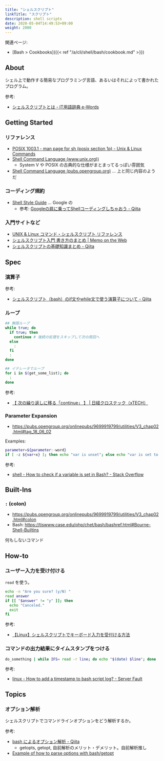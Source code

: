 ```yaml
---
title: "シェルスクリプト"
linkTitle: "スクリプト"
description: shell scripts
date: 2020-05-04T14:49:53+09:00
weight: 2000
---
```


関連ページ:

- [Bash > Cookbooks]({{< ref "/a/cli/shell/bash/cookbook.md" >}})

## About

シェル上で動作する簡易なプログラミング言語、あるいはそれによって書かれたプログラム。

参考:

- [シェルスクリプトとは - IT用語辞典 e-Words](http://e-words.jp/w/%E3%82%B7%E3%82%A7%E3%83%AB%E3%82%B9%E3%82%AF%E3%83%AA%E3%83%97%E3%83%88.html)

## Getting Started
### リファレンス

- [POSIX 1003.1 - man page for sh (posix section 1p) - Unix & Linux Commands](http://www.unix.com/man-page/posix/1p/sh/)
- [Shell Command Language (www.unix.org))](http://www.unix.org/whitepapers/shdiffs.html)
  - System V や POSIX の古典的な仕様がまとまってるっぽい雰囲気
- [Shell Command Language (pubs.opengroup.org)](https://pubs.opengroup.org/onlinepubs/9699919799/utilities/V3_chap02.html) ... 上と同じ内容のようだ

### コーディング規約

- [Shell Style Guide](https://google.github.io/styleguide/shell.xml "Shell Style Guide") ... Google の
  - 参考: [Googleの肩に乗ってShellコーディングしちゃおう - Qiita](http://qiita.com/laqiiz/items/5f72ca668f1c58176644 "Googleの肩に乗ってShellコーディングしちゃおう - Qiita")

### 入門サイトなど

- [UNIX & Linux コマンド・シェルスクリプト リファレンス](https://shellscript.sunone.me/)
- [シェルスクリプト入門 書き方のまとめ | Memo on the Web](http://motw.mods.jp/shellscript/tutorial.html)
- [シェルスクリプトの基礎知識まとめ - Qiita](https://qiita.com/katsukii/items/383b241209fe96eae6e7)

## Spec
### 演算子

参考:

- [シェルスクリプト（bash）のif文やwhile文で使う演算子について - Qiita](https://qiita.com/egawa_kun/items/196cd354c0d8e4e0fefc)

### ループ

```sh
## 無限ループ
while true; do
  if true; then
    continue # 後続の処理をスキップして次の周回へ
  else
    :
  fi
  :
done

## イテレータでループ
for i in $(get_some_list); do
  :
done
```

参考:

- [【 次の繰り返しに移る「continue」 】 | 日経クロステック（xTECH）](https://xtech.nikkei.com/it/article/COLUMN/20060228/231135/)

### Parameter Expansion

- https://pubs.opengroup.org/onlinepubs/9699919799/utilities/V3_chap02.html#tag_18_06_02

Examples:

```sh
parameter=${parameter:-word}
if [ -z ${var+x} ]; then echo "var is unset"; else echo "var is set to '$var'"; fi
```

参考:

- [shell - How to check if a variable is set in Bash? - Stack Overflow](https://stackoverflow.com/questions/3601515/how-to-check-if-a-variable-is-set-in-bash)

## Built-Ins
### `:` (colon)

- https://pubs.opengroup.org/onlinepubs/9699919799/utilities/V3_chap02.html#colon
- Bash: https://tiswww.case.edu/php/chet/bash/bashref.html#Bourne-Shell-Builtins

何もしないコマンド

## How-to
### ユーザー入力を受け付ける

`read` を使う。

```sh
echo -n "Are you sure? (y/N) "
read answer
if [[ "$answer" != "y" ]]; then
  echo "Canceled."
  exit
fi
```

参考:

- [【Linux】シェルスクリプトでキーボード入力を受付ける方法](https://eng-entrance.com/linux-shellscript-keyboard)

### コマンドの出力結果にタイムスタンプをつける

```sh
do_something | while IFS= read -r line; do echo "$(date) $line"; done
```

参考:

- [linux - How to add a timestamp to bash script log? - Server Fault](https://serverfault.com/questions/310098/how-to-add-a-timestamp-to-bash-script-log "linux - How to add a timestamp to bash script log? - Server Fault")

## Topics
### オプション解析

シェルスクリプトでコマンドラインオプションをどう解析するか。

参考:

- [bash によるオプション解析 - Qiita](http://qiita.com/b4b4r07/items/dcd6be0bb9c9185475bb)
  - getopts, getopt, 自前解析のメリット・デメリット。自前解析推し
- [Example of how to parse options with bash/getopt](https://gist.github.com/cosimo/3760587)
